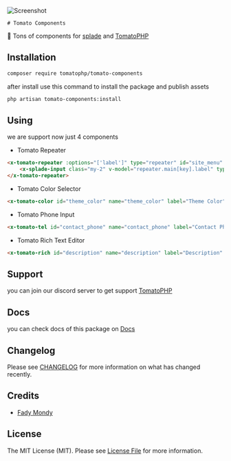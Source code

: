 ![Screenshot](https://github.com/tomatophp/tomato-components/blob/master/art/screenshot.png)

    # Tomato Components

🍅 Tons of components for [splade](https://splade.dev/) and [TomatoPHP](https://docs.tomatophp.com/) 

## Installation

```bash
composer require tomatophp/tomato-components
```
after install use this command to install the package and publish assets

```bash
php artisan tomato-components:install
```

## Using

we are support now just 4 components

- Tomato Repeater

```html
<x-tomato-repeater :options="['label']" type="repeater" id="site_menu" name="site_menu" label="Site Menu" required>
    <x-splade-input class="my-2" v-model="repeater.main[key].label" type="text" placeholder="label"   required  />
</x-tomato-repeater>
```
- Tomato Color Selector
```html
<x-tomato-color id="theme_color" name="theme_color" label="Theme Color" required/>
```
- Tomato Phone Input
```html
<x-tomato-tel id="contact_phone" name="contact_phone" label="Contact Phone" required/>
```
- Tomato Rich Text Editor
```html
<x-tomato-rich id="description" name="description" label="Description" required/>
```

## Support

you can join our discord server to get support [TomatoPHP](https://discord.gg/Xqmt35Uh)

## Docs

you can check docs of this package on [Docs](https://docs.tomatophp.com/plugins/tomato-components)

## Changelog

Please see [CHANGELOG](CHANGELOG.md) for more information on what has changed recently.

## Credits

- [Fady Mondy](https://github.com/3x1io)

## License

The MIT License (MIT). Please see [License File](LICENSE.md) for more information.
